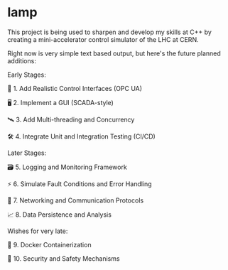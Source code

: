 # lamp

This project is being used to sharpen and develop my skills at C++ by creating a mini-accelerator control simulator of the LHC at CERN.

Right now is very simple text based output, but here's the future planned additions:


Early Stages:

🚀 1. Add Realistic Control Interfaces (OPC UA)

🖥 2. Implement a GUI (SCADA-style)

🛰 3. Add Multi-threading and Concurrency

🛠 4. Integrate Unit and Integration Testing (CI/CD)


Later Stages:

🗃 5. Logging and Monitoring Framework

⚡ 6. Simulate Fault Conditions and Error Handling

📡 7. Networking and Communication Protocols

📈 8. Data Persistence and Analysis


Wishes for very late:

🧩 9. Docker Containerization

🔐 10. Security and Safety Mechanisms


